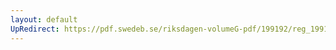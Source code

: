 ```yaml
---
layout: default
UpRedirect: https://pdf.swedeb.se/riksdagen-volumeG-pdf/199192/reg_199192/reg_199192_1045.pdf
---
```

